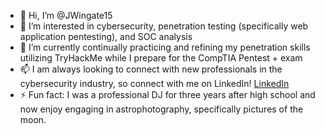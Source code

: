 - 👋 Hi, I’m @JWingate15
- 👀 I’m interested in cybersecurity, penetration testing (specifically web application pentesting), and SOC analysis   
- 🌱 I’m currently continually practicing and refining my penetration skills utilizing TryHackMe while I prepare for the CompTIA Pentest + exam
- 📫 I am always looking to connect with new professionals in the cybersecurity industry, so connect with me on LinkedIn! [LinkedIn](https://www.linkedin.com/in/joseph-wingate/)
- ⚡ Fun fact: I was a professional DJ for three years after high school and now enjoy engaging in astrophotography, specifically pictures of the moon. 


